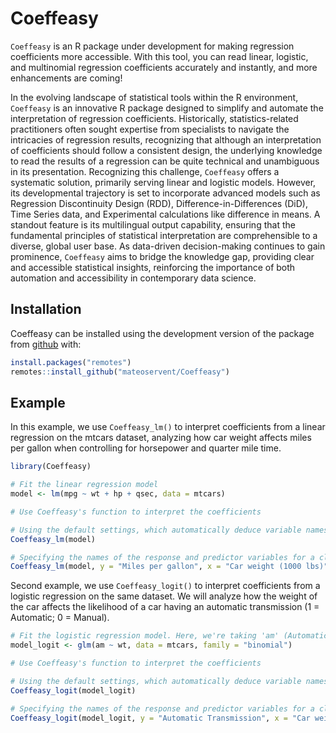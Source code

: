 # Coeffeasy
`Coeffeasy` is an R package under development for making regression coefficients more accessible. With this tool, you can read linear, logistic, and multinomial regression coefficients accurately and instantly, and more enhancements are coming!

In the evolving landscape of statistical tools within the R environment, `Coeffeasy` is an innovative R package designed to simplify and automate the interpretation of regression coefficients. Historically, statistics-related practitioners often sought expertise from specialists to navigate the intricacies of regression results, recognizing that although an interpretation of coefficients should follow a consistent design, the underlying knowledge to read the results of a regression can be quite technical and unambiguous in its presentation. Recognizing this challenge, `Coeffeasy` offers a systematic solution, primarily serving linear and logistic models. However, its developmental trajectory is set to incorporate advanced models such as Regression Discontinuity Design (RDD), Difference-in-Differences (DiD), Time Series data, and Experimental calculations like difference in means. A standout feature is its multilingual output capability, ensuring that the fundamental principles of statistical interpretation are comprehensible to a diverse, global user base. As data-driven decision-making continues to gain prominence, `Coeffeasy` aims to bridge the knowledge gap, providing clear and accessible statistical insights, reinforcing the importance of both automation and accessibility in contemporary data science.


## Installation

Coeffeasy can be installed using the development version of the package from [github](https://github.com/your_github_username/Coeffeasy) with:


``` r
install.packages("remotes")
remotes::install_github("mateoservent/Coeffeasy")

```

## Example 

In this example, we use `Coeffeasy_lm()` to interpret coefficients from a linear regression on the mtcars dataset, analyzing how car weight affects miles per gallon when controlling for horsepower and quarter mile time.

``` r
library(Coeffeasy)

# Fit the linear regression model
model <- lm(mpg ~ wt + hp + qsec, data = mtcars)

# Use Coeffeasy's function to interpret the coefficients

# Using the default settings, which automatically deduce variable names and use an alpha of 0.05
Coeffeasy_lm(model) 

# Specifying the names of the response and predictor variables for a clearer interpretation, and adjusting the significance level
Coeffeasy_lm(model, y = "Miles per gallon", x = "Car weight (1000 lbs)", alpha = 0.01) 

```

Second example, we use `Coeffeasy_logit()` to interpret coefficients from a logistic regression on the same dataset. We will analyze how the weight of the car affects the likelihood of a car having an automatic transmission (1 = Automatic; 0 = Manual).

``` r
# Fit the logistic regression model. Here, we're taking 'am' (Automatic Transmission) as the binary response.
model_logit <- glm(am ~ wt, data = mtcars, family = "binomial")

# Use Coeffeasy's function to interpret the coefficients

# Using the default settings, which automatically deduce variable names and use an alpha of 0.05
Coeffeasy_logit(model_logit) 

# Specifying the names of the response and predictor variables for a clearer interpretation, and adjusting the significance level
Coeffeasy_logit(model_logit, y = "Automatic Transmission", x = "Car weight (1000 lbs)", alpha = 0.01) 
```


